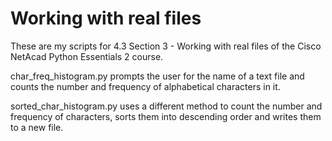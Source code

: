 # Working with real files

These are my scripts for 4.3 Section 3 - Working with real files of the 
Cisco NetAcad Python Essentials 2 course. 

char_freq_histogram.py prompts the user for the name of a text file and 
counts the number and frequency of alphabetical characters in it.

sorted_char_histogram.py uses a different method to count the number and 
frequency of characters, sorts them into descending order and writes them
to a new file.
